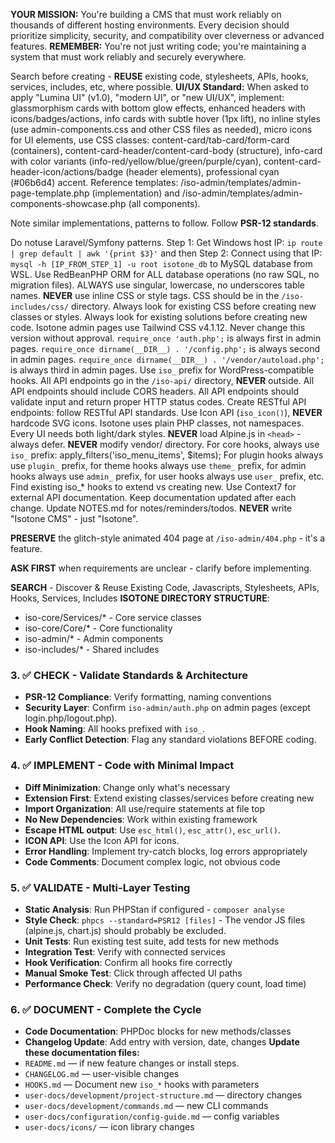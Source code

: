 
**YOUR MISSION:**
You're building a CMS that must work reliably on thousands of different hosting environments. Every decision should prioritize simplicity, security, and compatibility over cleverness or advanced features. **REMEMBER:** You're not just writing code; you're maintaining a system that must work reliably and securely everywhere.

Search before creating - **REUSE** existing code, stylesheets, APIs, hooks, services, includes, etc, where possible.
**UI/UX Standard:** When asked to apply "Lumina UI" (v1.0), "modern UI", or "new UI/UX", implement: glassmorphism cards with bottom glow effects, enhanced headers with icons/badges/actions, info cards with subtle hover (1px lift), no inline styles (use admin-components.css and other CSS files as needed), micro icons for UI elements, use CSS classes: content-card/tab-card/form-card (containers), content-card-header/content-card-body (structure), info-card with color variants (info-red/yellow/blue/green/purple/cyan), content-card-header-icon/actions/badge (header elements), professional cyan (#06b6d4) accent. Reference templates: /iso-admin/templates/admin-page-template.php (implementation) and /iso-admin/templates/admin-components-showcase.php (all components).

Note similar implementations, patterns to follow.
Follow **PSR-12 standards**.

Do notuse Laravel/Symfony patterns.
Step 1: Get Windows host IP: `ip route | grep default | awk '{print $3}'` and then Step 2: Connect using that IP: `mysql -h [IP_FROM_STEP_1] -u root isotone_db` to MySQL database from WSL.
Use RedBeanPHP ORM for ALL database operations (no raw SQL, no migration files).
ALWAYS use singular, lowercase, no underscores table names.
**NEVER** use inline CSS or style tags.
CSS should be in the `/iso-includes/css/` directory.
Always look for existing CSS before creating new classes or styles.
Always look for existing solutions before creating new code.
Isotone admin pages use Tailwind CSS v4.1.12. Never change this version without approval.
`require_once 'auth.php';` is always first in admin pages.
`require_once dirname(__DIR__) . '/config.php';` is always second in admin pages.
`require_once dirname(__DIR__) . '/vendor/autoload.php';` is always third in admin pages.
Use `iso_` prefix for WordPress-compatible hooks.
All API endpoints go in the `/iso-api/` directory, **NEVER** outside.
All API endpoints should include CORS headers.
All API endpoints should validate input and return proper HTTP status codes.
Create RESTful API endpoints: follow RESTful API standards.
Use Icon API (`iso_icon()`), **NEVER** hardcode SVG icons.
Isotone uses plain PHP classes, not namespaces.
Every UI needs both light/dark styles.
**NEVER** load Alpine.js in `<head>` - always defer.
**NEVER** modify vendor/ directory.
For core hooks, always use `iso_` prefix: apply_filters('iso_menu_items', $items);
For plugin hooks always use `plugin_` prefix, for theme hooks always use `theme_` prefix, for admin hooks always use `admin_` prefix, for user hooks always use `user_` prefix, etc.
Find existing iso_* hooks to extend vs creating new.
Use Context7 for external API documentation.
Keep documentation updated after each change.
Update NOTES.md for notes/reminders/todos.
**NEVER** write "Isotone CMS" - just "Isotone".

**PRESERVE** the glitch-style animated 404 page at `/iso-admin/404.php` - it's a feature.

**ASK FIRST** when requirements are unclear - clarify before implementing.

**SEARCH** - Discover & Reuse Existing Code, Javascripts, Stylesheets, APIs, Hooks, Services, Includes
**ISOTONE DIRECTORY STRUCTURE**:
- iso-core/Services/*  - Core service classes
- iso-core/Core/*      - Core functionality
- iso-admin/*          - Admin components
- iso-includes/*       - Shared includes

### 3. ✅ **CHECK** - Validate Standards & Architecture
- **PSR-12 Compliance**: Verify formatting, naming conventions
- **Security Layer**: Confirm `iso-admin/auth.php` on admin pages (except login.php/logout.php).
- **Hook Naming**: All hooks prefixed with `iso_`.
- **Early Conflict Detection**: Flag any standard violations BEFORE coding.

### 4. ✅ **IMPLEMENT** - Code with Minimal Impact
- **Diff Minimization**: Change only what's necessary
- **Extension First**: Extend existing classes/services before creating new
- **Import Organization**: All use/require statements at file top
- **No New Dependencies**: Work within existing framework
- **Escape HTML output**: Use `esc_html()`, `esc_attr()`, `esc_url()`.
- **ICON API**: Use the Icon API for icons.
- **Error Handling**: Implement try-catch blocks, log errors appropriately
- **Code Comments**: Document complex logic, not obvious code

### 5. ✅ **VALIDATE** - Multi-Layer Testing
- **Static Analysis**: Run PHPStan if configured - `composer analyse`
- **Style Check**: `phpcs --standard=PSR12 [files]` - The vendor JS files (alpine.js, chart.js) should probably be excluded.
- **Unit Tests**: Run existing test suite, add tests for new methods
- **Integration Test**: Verify with connected services
- **Hook Verification**: Confirm all hooks fire correctly
- **Manual Smoke Test**: Click through affected UI paths
- **Performance Check**: Verify no degradation (query count, load time)

### 6. ✅ **DOCUMENT** - Complete the Cycle
- **Code Documentation**: PHPDoc blocks for new methods/classes
- **Changelog Update**: Add entry with version, date, changes
  **Update these documentation files:**
- `README.md` — if new feature changes or install steps.
- `CHANGELOG.md` — user-visible changes
- `HOOKS.md` — Document new `iso_*` hooks with parameters
- `user-docs/development/project-structure.md` — directory changes
- `user-docs/development/commands.md` — new CLI commands
- `user-docs/configuration/config-guide.md` — config variables
- `user-docs/icons/` — icon library changes